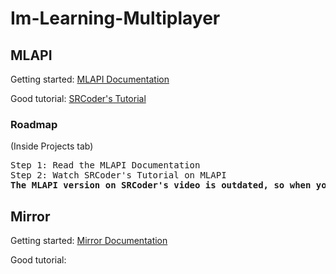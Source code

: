 # Im-Learning-Multiplayer

<h2>MLAPI</h2>

Getting started: [MLAPI Documentation](https://mp-docs.dl.it.unity3d.com/docs/getting-started/about-mlapi)

Good tutorial: [SRCoder's Tutorial](https://www.youtube.com/watch?v=qJMXv5J4wf4)

### Roadmap
(Inside Projects tab)

<pre>
Step 1: Read the MLAPI Documentation
Step 2: Watch SRCoder's Tutorial on MLAPI
<b>The MLAPI version on SRCoder's video is outdated, so when you run into code discrepancies, refer to the MLAPI Documentation.</b>
</pre>

<h2>Mirror</h2>

Getting started: [Mirror Documentation](https://mirror-networking.gitbook.io/docs/general/getting-started)

Good tutorial:
